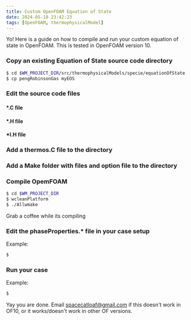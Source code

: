 ```yaml
---
title: Custom OpenFOAM Equation of State
date: 2024-05-10 23:42:23
tags: [OpenFOAM, thermophysicalModel]
---
```

Yo! Here is a guide on how to compile and run your custom equation of state in OpenFOAM. This is tested in OpenFOAM version 10. 

### Copy an existing Equation of State source code directory

``` bash
$ cd $WM_PROJECT_DIR/src/thermophysicalModels/specie/equationOfState
$ cp pengRobinsonGas myEOS
```
### Edit the source code files
#### *.C file

#### *.H file

#### *I.H file

### Add a thermos.C file to the directory

### Add a Make folder with files and option file to the directory

### Compile OpemFOAM 
``` bash
$ cd $WM_PROJECT_DIR
$ wcleanPlatform
$ ./Allwmake
```
Grab a coffee while its compiling

### Edit the phaseProperties.* file in your case setup
Example:
``` bash
$ 
```
### Run your case 
Example:
``` bash
$ 
```

Yay you are done. Email spacecatloaf@gmail.com if this doesn't work in OF10, or it works/doesn't work in other OF versions. 
